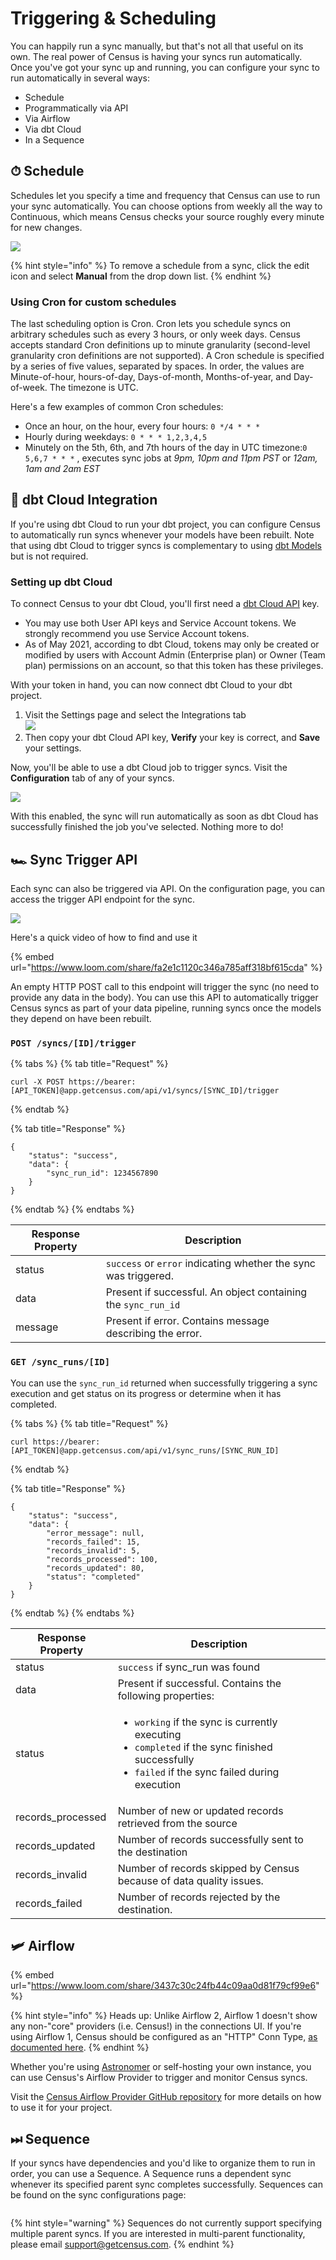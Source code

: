 # Triggering & Scheduling

You can happily run a sync manually, but that's not all that useful on its own. The real power of Census is having your syncs run automatically. Once you've got your sync up and running, you can configure your sync to run automatically in several ways:

* Schedule
* Programmatically via API
* Via Airflow
* Via dbt Cloud
* In a Sequence

## ⏱ Schedule

Schedules let you specify a time and frequency that Census can use to run your sync automatically. You can choose options from weekly all the way to Continuous, which means Census checks your source roughly every minute for new changes.

![](../../.gitbook/assets/screely-1621265385900.png)

{% hint style="info" %}
To remove a schedule from a sync, click the edit icon and select **Manual** from the drop down list.&#x20;
{% endhint %}

### Using Cron for custom schedules

The last scheduling option is Cron. Cron lets you schedule syncs on arbitrary schedules such as every 3 hours, or only week days. Census accepts standard Cron definitions up to minute granularity (second-level granularity cron definitions are not supported). A Cron schedule is specified by a series of five values, separated by spaces. In order, the values are Minute-of-hour, hours-of-day, Days-of-month, Months-of-year, and Day-of-week. The timezone is UTC.

Here's a few examples of common Cron schedules:

* Once an hour, on the hour, every four hours: `0 */4 * * *`
* Hourly during weekdays: `0 * * * 1,2,3,4,5`
* Minutely on the 5th, 6th, and 7th hours of the day in UTC timezone:`0 5,6,7 * * *` , executes sync jobs at _9pm, 10pm and 11pm PST_ or _12am, 1am and 2am EST_

## 🔌 dbt Cloud Integration

If you're using dbt Cloud to run your dbt project, you can configure Census to automatically run syncs whenever your models have been rebuilt. Note that using dbt Cloud to trigger syncs is complementary to using [dbt Models](https://docs.getcensus.com/models/native-dbt-integration) but is not required.&#x20;

### Setting up dbt Cloud

To connect Census to your dbt Cloud, you'll first need a [dbt Cloud API](https://docs.getdbt.com/docs/dbt-cloud/dbt-cloud-api/service-tokens) key.&#x20;

* You may use both User API keys and Service Account tokens. We strongly recommend you use Service Account tokens.
* As of May 2021, according to dbt Cloud, tokens may only be created or modified by users with Account Admin (Enterprise plan) or Owner (Team plan) permissions on an account, so that this token has these privileges.

With your token in hand, you can now connect dbt Cloud to your dbt project.&#x20;

1. Visit the Settings page and select the Integrations tab\
   &#x20;![](../../.gitbook/assets/screely-1641611308263.png)\
   &#x20;&#x20;
2. Then copy your dbt Cloud API key, **Verify** your key is correct, and **Save** your settings. \
   &#x20;&#x20;

Now, you'll be able to use a dbt Cloud job to trigger syncs. Visit the **Configuration** tab of any of your syncs.&#x20;

![](../../.gitbook/assets/screely-1641611574815.png)

With this enabled, the sync will run automatically as soon as dbt Cloud has successfully finished the job you've selected. Nothing more to do!

## **🏎 Sync Trigger API**

Each sync can also be triggered via API. On the configuration page, you can access the trigger API endpoint for the sync.

![](../../.gitbook/assets/screely-1621265332761.png)

Here's a quick video of how to find and use it

{% embed url="https://www.loom.com/share/fa2e1c1120c346a785aff318bf615cda" %}

An empty HTTP POST call to this endpoint will trigger the sync (no need to provide any data in the body). You can use this API to automatically trigger Census syncs as part of your data pipeline, running syncs once the models they depend on have been rebuilt.

### `POST /syncs/[ID]/trigger`

{% tabs %}
{% tab title="Request" %}
```
curl -X POST https://bearer:[API_TOKEN]@app.getcensus.com/api/v1/syncs/[SYNC_ID]/trigger
```
{% endtab %}

{% tab title="Response" %}
```
{
    "status": "success",
    "data": {
        "sync_run_id": 1234567890
    }
}
```
{% endtab %}
{% endtabs %}

| Response Property | Description                                                     |
| ----------------- | --------------------------------------------------------------- |
| status            | `success` or `error` indicating whether the sync was triggered. |
| data              | Present if successful. An object containing the `sync_run_id`   |
| message           | Present if error. Contains message describing the error.        |

### `GET /sync_runs/[ID]`

You can use the `sync_run_id` returned when successfully triggering a sync execution and get status on its progress or determine when it has completed.

{% tabs %}
{% tab title="Request" %}
```
curl https://bearer:[API_TOKEN]@app.getcensus.com/api/v1/sync_runs/[SYNC_RUN_ID]
```
{% endtab %}

{% tab title="Response" %}
```
{
    "status": "success",
    "data": {
        "error_message": null,
        "records_failed": 15,
        "records_invalid": 5,
        "records_processed": 100,
        "records_updated": 80,
        "status": "completed"
    }
}
```
{% endtab %}
{% endtabs %}

| Response Property  | Description                                                                                                                                                                                                |
| ------------------ | ---------------------------------------------------------------------------------------------------------------------------------------------------------------------------------------------------------- |
| status             | `success` if sync\_run was found                                                                                                                                                                           |
| data               | Present if successful. Contains the following properties:                                                                                                                                                  |
| status             | <ul><li><code>working</code> if the sync is currently executing</li><li><code>completed</code> if the sync finished successfully</li><li><code>failed</code> if the sync failed during execution</li></ul> |
| records\_processed | Number of new or updated records retrieved from the source                                                                                                                                                 |
| records\_updated   | Number of records successfully sent to the destination                                                                                                                                                     |
| records\_invalid   | Number of records skipped by Census because of data quality issues.                                                                                                                                        |
| records\_failed    | Number of records rejected by the destination.                                                                                                                                                             |

## 🛩 Airflow

{% embed url="https://www.loom.com/share/3437c30c24fb44c09aa0d81f79cf99e6" %}

{% hint style="info" %}
Heads up: Unlike Airflow 2, Airflow 1 doesn't show any non-"core" providers (i.e. Census!) in the connections UI. If you're using Airflow 1, Census should be configured as an "HTTP" Conn Type, [as documented here](https://github.com/sutrolabs/airflow-provider-census#configuration-in-airflow-110).
{% endhint %}

Whether you're using [Astronomer](https://astronomer.io) or self-hosting your own instance, you can use Census's Airflow Provider to trigger and monitor Census syncs.

Visit the [Census Airflow Provider GitHub repository](https://github.com/sutrolabs/airflow-provider-census) for more details on how to use it for your project.

## ⏭ Sequence

If your syncs have dependencies and you'd like to organize them to run in order, you can use a Sequence. A Sequence runs a dependent sync whenever its specified parent sync completes successfully. Sequences can be found on the sync configurations page:

<figure><img src="../../.gitbook/assets/CleanShot 2022-11-01 at 12.59.37@2x.png" alt=""><figcaption></figcaption></figure>

{% hint style="warning" %}
Sequences do not currently support specifying multiple parent syncs. If you are interested in multi-parent functionality, please email [support@getcensus.com](mailto:support@getcensus.com).
{% endhint %}
